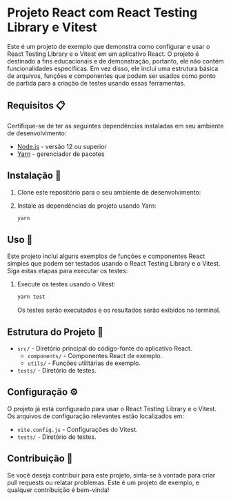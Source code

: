 # Projeto React com React Testing Library e Vitest

Este é um projeto de exemplo que demonstra como configurar e usar o React Testing Library e o Vitest em um aplicativo React. O projeto é destinado a fins educacionais e de demonstração, portanto, ele não contém funcionalidades específicas. Em vez disso, ele inclui uma estrutura básica de arquivos, funções e componentes que podem ser usados como ponto de partida para a criação de testes usando essas ferramentas.

## Requisitos 📋

Certifique-se de ter as seguintes dependências instaladas em seu ambiente de desenvolvimento:

- [Node.js](https://nodejs.org/) - versão 12 ou superior
- [Yarn](https://yarnpkg.com/) - gerenciador de pacotes

## Instalação 🚀

1. Clone este repositório para o seu ambiente de desenvolvimento:

2. Instale as dependências do projeto usando Yarn:

   ```bash
   yarn
   ```

## Uso 🧪

Este projeto inclui alguns exemplos de funções e componentes React simples que podem ser testados usando o React Testing Library e o Vitest. Siga estas etapas para executar os testes:

1. Execute os testes usando o Vitest:

   ```bash
   yarn test
   ```

   Os testes serão executados e os resultados serão exibidos no terminal.

## Estrutura do Projeto 📂

- `src/` - Diretório principal do código-fonte do aplicativo React.
  - `components/` - Componentes React de exemplo.
  - `utils/` - Funções utilitárias de exemplo.
- `tests/` - Diretório de testes.

## Configuração ⚙️

O projeto já está configurado para usar o React Testing Library e o Vitest. Os arquivos de configuração relevantes estão localizados em:

- `vite.config.js` - Configurações do Vitest.
- `tests/` - Diretório de testes.

## Contribuição 🤝

Se você deseja contribuir para este projeto, sinta-se à vontade para criar pull requests ou relatar problemas. Este é um projeto de exemplo, e qualquer contribuição é bem-vinda!
